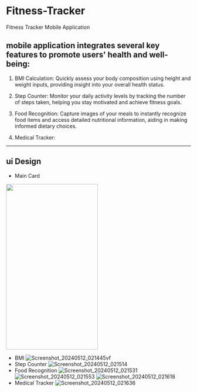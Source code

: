 # Fitness-Tracker
Fitness Tracker Mobile Application

 ## mobile application integrates several key features to promote users' health and well-being:

 1.   BMI Calculation: Quickly assess your body composition using height and weight inputs, providing insight into your overall health status.

 2.   Step Counter: Monitor your daily activity levels by tracking the number of steps taken, helping you stay motivated and achieve fitness goals.

 3.   Food Recognition: Capture images of your meals to instantly recognize food items and access detailed nutritional information, aiding in making informed dietary choices.

 4.   Medical Tracker:

----
## ui Design
- Main Card
<img src="https://github.com/Lil-3omda/Fitness-Tracker/assets/60264235/2c192a5d-0cbf-4fd7-b59a-fc5c588510c4" alt="" width="250" height="450">

- BMI
![Screenshot_20240512_021445vf](https://github.com/Lil-3omda/Fitness-Tracker/assets/60264235/c7844b4a-084d-4327-bab9-72be8d188c04)
- Step Counter
![Screenshot_20240512_021514](https://github.com/Lil-3omda/Fitness-Tracker/assets/60264235/49d89b6b-042f-44b5-8ddd-6d64b6af1d42)
- Food Recognition
![Screenshot_20240512_021531](https://github.com/Lil-3omda/Fitness-Tracker/assets/60264235/afffac40-d63c-4761-9702-c20a6a22a84e)
![Screenshot_20240512_021553](https://github.com/Lil-3omda/Fitness-Tracker/assets/60264235/790e30cb-2723-4376-9d62-7c8e9000be0e)
![Screenshot_20240512_021618](https://github.com/Lil-3omda/Fitness-Tracker/assets/60264235/35ea1de3-9cb8-4d13-9440-4911bdda7303)
- Medical Tracker
![Screenshot_20240512_021636](https://github.com/Lil-3omda/Fitness-Tracker/assets/60264235/becdd985-cec4-43fe-9a3f-5ce53af74387)
